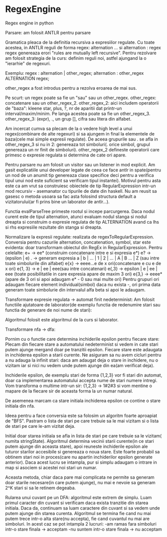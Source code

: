 # RegexEngine
Regex engine in python

Parsare: am folosit ANTLR pentru parsare

Gramatica pleaca de la definitia recursiva a expresiilor regulate. Cu toate acestea,
in ANTLR reguli de forma regex: alternation ... si alternation : regex regex genereaza
erori "rules are mutually left recursive". Pentru rezolvare am folosit strategia de la
curs: definim reguli noi, astfel ajungand la o "ierarhie" de regexuri.

Exemplu:
regex : alternation | other_regex;
alternation : other_regex ALTERNATION regex;

other_regex a fost introdus pentru a rezolva eroarea de mai sus.

Pe scurt: un regex poate sa fie un "sau" sau un other_regex.
other_regex: concatenare sau un other_regex_2.
other_regex_2: aici includem operatorii de "baza": kleene star, plus, ?, nr de aparitii 
dat printr-un interval/maxim/minim. Pe langa acestea poate sa fie un other_regex_3.
other_regex_3: (expr), ., un grup [], cifra sau litera din alfabet.

Am incercat cumva sa plecam de la o vedere high level a unui regex(combinare de alte regexuri)
si sa ajungem in final la elementele de baza(cele mai simple expresii regulate). 
De aceea grupurile sau . se afla in other_regex_3 si nu in 2: genereaza tot simboluri(. orice
simbol, grupul genereaza un nr finit de simboluri).
other_regex_2 defineste operatorii care primesc o expresie regulata si determina de cate ori
apare.

Pentru parsare nu am folosit un visitor sau un listener in mod explicit. Am gasit
explicatiile unui developer legate de ceea ce face antlr in spate(pentru un nod
de un anumit tip genereaza clase specifice deci pentru a verifica tipul unui
nod este suficient sa verificam tipul instantei).
Motivul pentru asta este ca am vrut sa construiesc obiectele de tip RegularExpression
intr-un mod recursiv - asemanator cu tipurile de date din haskell. Nu
am reusit sa gasesc o metoda usoara sa fac asta folosind structura default
a vizitatorului(ar fi prins bine un laborator de antlr...).

Functia evalParseTree primeste rootul si incepe parcurgerea. Daca
nodul curent este de tipul alternation, atunci evaluam nodul stanga
si nodul dreapta si construim o expresie regulata de tip ALTERNATION 
avand ca lhs si rhs expresiile rezultate din stanga si dreapta.

Normalizare la expresii regulate: realizata de regexToRegularExpression.
Conversia pentru cazurile alternation, concatenation, symbol, star
este evidenta: doar transformam obiectul din RegEx in RegularExpression.
Pentru celelalte:
e+ -> ee* (construim concatenare intre e si expresia e*)
e? -> (epsilon | e)
.  -> generam expresia a | b | ... | 1 | 2 | ... | A | B ... | Z
(sau intre toate simbolurile din alfabet)
e{x} -> eeee...e de x ori(concatenare e cu e de x ori)
e{1, 3} -> e | ee | eee(sau intre concatenari)
e{,3} -> epsilon | e | ee | eee (toate posibilitatile in care expresia apare de maxim 3 ori)
e{3,} -> eeee*(apare de 3 ori si apoi adaugam e* - 0 sau mai multe ori)
Pentru grupuri ori adaugam fiecare element individual(simbol) daca nu exista -, ori
prima data generam toate simbolurie din intervalul alfa beta si apoi le adaugam.

Transformare expresie regulata -> automat finit nedeterminist:
Am folosit functiile ajutatoare de laborator(de exemplu functia de 
redenumire stari sau functia de generare de noi nume de stari):

Algoritmul folosit este algoritmul de la curs si laborator.

Transformare nfa -> dfa:

Pornim cu o functie care determina inchiderile epsilon pentru fiecare stare:
Plecam din fiecare stare a automatului nedeterminist si vedem in cate
stari putem ajunge mergand doar pe tranzitii epsilon. Fiecare
stare este adaugata in inchiderea epsilon a starii curente.
Ne asiguram sa nu avem cicluri pentru a nu adauga la infinit
stari: daca am adaugat deja o stare in inchidere, nu o vizitam
iar si nici nu vedem unde putem ajunge din ea(am verificat deja).

Inchiderile epsilon, de exemplu stari de forma {1,2,3} vor fi
stari din automat, doar ca implementarea automatului accepta nume
de stari numere intregi. Vom transforma o multime intr-un sir:
{1,2,3} -> 1#2#3 si vom mentine o mapare de la fiecare sir de aceasta
forma la un numar natural.

De asemenea marcam ca stare initiala inchiderea epsilon ce contine
o stare initiala din nfa.

Ideea pentru a face conversia este sa folosim un algoritm foarte aproapiat de "BFS".
Pastram o lista de stari pe care trebuie sa le mai vizitam si o lista de stari pe care
le-am vizitat deja.

Initial doar starea initiala se afla in lista de stari pe care trebuie sa le vizitam(
numita stringState).
Algoritmul determina vecinii starii curente(in ce stari putem ajunge din aceasta 
stare), apoi reuneste inchiderile epsilon ale tuturor starilor accesibile si
genereaza o noua stare.
Este foarte probabil sa obtinem stari noi in proces(care nu apartin inchiderilor
epsilon generate anterior). Daca acest lucru se intampla, pur si simplu
adaugam o intrare in map si asociem si acestei noi stari un numar.

Aceasta metoda, chiar daca pare mai complicata ne permite sa generam doar starile
necesare(in care putem ajunge), nu mai e nevoie sa generam 2^K stari si sa le retinem degeaba.

Rularea unui cuvant pe un DFA: algoritmul este extrem de simplu.
Luam primul caracter din cuvant si verificam daca exista tranzitie din starea initiala.
Daca da, continuam sa luam caractere din cuvant si sa vedem unde putem ajunge din starea
curenta. Algoritmul se termina fie cand nu mai putem trece intr-o alta stare(nu accepta),
fie cand cuvantul nu mai are simboluri. In acest caz se pot intampla 2 lucruri:
-am ramas fara simboluri intr-o stare finala -> acceptam
-nu suntem intr-o stare finala -> nu acceptam
